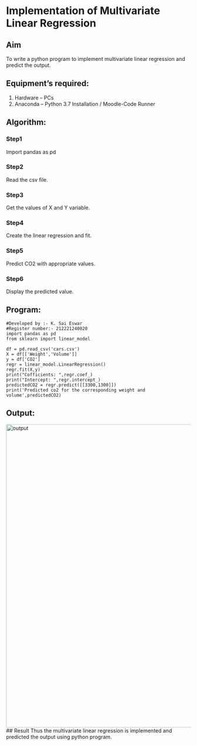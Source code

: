 # Implementation of Multivariate Linear Regression
## Aim
To write a python program to implement multivariate linear regression and predict the output.
## Equipment’s required:
1.	Hardware – PCs
2.	Anaconda – Python 3.7 Installation / Moodle-Code Runner
## Algorithm:
### Step1
Import pandas as pd
### Step2
Read the csv file.
### Step3
Get the values of X and Y variable.
### Step4
Create the linear regression and fit.
### Step5
Predict CO2 with appropriate values.
### Step6
Display the predicted value.
## Program:
~~~
#Developed by :- K. Sai Eswar
#Register number:- 212221240020
import pandas as pd
from sklearn import linear_model

df = pd.read_csv('cars.csv')
X = df[['Weight','Volume']]
y = df['CO2']
regr = linear_model.LinearRegression()
regr.fit(X,y)
print("Cofficients: ",regr.coef_)
print("Intercept: ",regr.intercept_)
predictedCO2 = regr.predict([[3300,1300]])
print('Predicted co2 for the corresponding weight and volume',predictedCO2)
~~~
## Output:
<img width="828" alt="output" src="https://user-images.githubusercontent.com/93427011/154921321-1001b5f8-da72-4c0e-9059-283e1734324d.png">
## Result
Thus the multivariate linear regression is implemented and predicted the output using python program.
